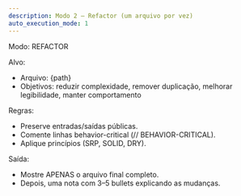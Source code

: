 ```yaml
---
description: Modo 2 — Refactor (um arquivo por vez)
auto_execution_mode: 1
---
```


Modo: REFACTOR

Alvo:
- Arquivo: {path}
- Objetivos: reduzir complexidade, remover duplicação, melhorar legibilidade, manter comportamento

Regras:
- Preserve entradas/saídas públicas.
- Comente linhas behavior-critical (// BEHAVIOR-CRITICAL).
- Aplique princípios (SRP, SOLID, DRY).

Saída:
- Mostre APENAS o arquivo final completo.
- Depois, uma nota com 3–5 bullets explicando as mudanças.
